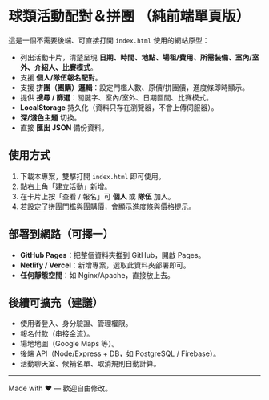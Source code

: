 # 球類活動配對＆拼團 （純前端單頁版）

這是一個不需要後端、可直接打開 `index.html` 使用的網站原型：
- 列出活動卡片，清楚呈現 **日期、時間、地點、場租/費用、所需裝備、室內/室外、介紹人、比賽模式**。
- 支援 **個人/隊伍報名配對**。
- 支援 **拼團（團購）邏輯**：設定門檻人數、原價/拼團價，進度條即時顯示。
- 提供 **搜尋 / 篩選**：關鍵字、室內/室外、日期區間、比賽模式。
- **LocalStorage** 持久化（資料只存在瀏覽器，不會上傳伺服器）。
- **深/淺色主題** 切換。
- 直接 **匯出 JSON** 備份資料。

## 使用方式
1. 下載本專案，雙擊打開 `index.html` 即可使用。
2. 點右上角「建立活動」新增。
3. 在卡片上按「查看 / 報名」可 **個人** 或 **隊伍** 加入。
4. 若設定了拼團門檻與團購價，會顯示進度條與價格提示。

## 部署到網路（可擇一）
- **GitHub Pages**：把整個資料夾推到 GitHub，開啟 Pages。
- **Netlify / Vercel**：新增專案，選取此資料夾部署即可。
- **任何靜態空間**：如 Nginx/Apache，直接放上去。

## 後續可擴充（建議）
- 使用者登入、身分驗證、管理權限。
- 報名付款（串接金流）。
- 場地地圖（Google Maps 等）。
- 後端 API（Node/Express + DB，如 PostgreSQL / Firebase）。
- 活動聊天室、候補名單、取消規則自動計算。

---

Made with ❤️ — 歡迎自由修改。
